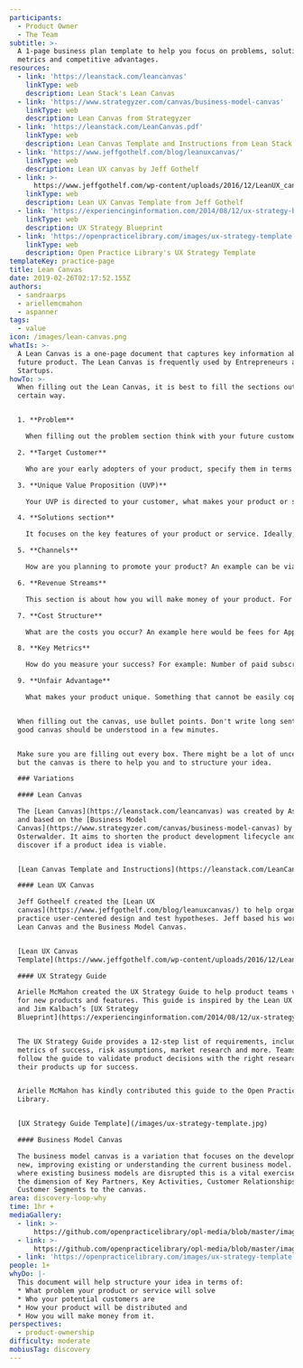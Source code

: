 ```yaml
---
participants:
  - Product Owner
  - The Team
subtitle: >-
  A 1-page business plan template to help you focus on problems, solutions, key
  metrics and competitive advantages.
resources:
  - link: 'https://leanstack.com/leancanvas'
    linkType: web
    description: Lean Stack's Lean Canvas
  - link: 'https://www.strategyzer.com/canvas/business-model-canvas'
    linkType: web
    description: Lean Canvas from Strategyzer
  - link: 'https://leanstack.com/LeanCanvas.pdf'
    linkType: web
    description: Lean Canvas Template and Instructions from Lean Stack
  - link: 'https://www.jeffgothelf.com/blog/leanuxcanvas/'
    linkType: web
    description: Lean UX canvas by Jeff Gothelf
  - link: >-
      https://www.jeffgothelf.com/wp-content/uploads/2016/12/LeanUX_canvas_v4.pdf
    linkType: web
    description: Lean UX Canvas Template from Jeff Gothelf
  - link: 'https://experiencinginformation.com/2014/08/12/ux-strategy-blueprint/'
    linkType: web
    description: UX Strategy Blueprint
  - link: 'https://openpracticelibrary.com/images/ux-strategy-template.jpg'
    linkType: web
    description: Open Practice Library's UX Strategy Template
templateKey: practice-page
title: Lean Canvas
date: 2019-02-26T02:17:52.155Z
authors:
  - sandraarps
  - ariellemcmahon
  - aspanner
tags:
  - value
icon: /images/lean-canvas.png
whatIs: >-
  A Lean Canvas is a one-page document that captures key information about your
  future product. The Lean Canvas is frequently used by Entrepreneurs and Lean
  Startups.
howTo: >-
  When filling out the Lean Canvas, it is best to fill the sections out in a
  certain way.


  1. **Problem**

    When filling out the problem section think with your future customer in mind. WHY is this a problem for them?

  2. **Target Customer**

    Who are your early adopters of your product, specify them in terms of demographics, situation and interest.

  3. **Unique Value Proposition (UVP)** 

    Your UVP is directed to your customer, what makes your product or service so special to them? What is the benefit to them?

  4. **Solutions section**

    It focuses on the key features of your product or service. Ideally, each aspect of the solution comes in line with one of the previously mentioned problems.

  5. **Channels**

    How are you planning to promote your product? An example can be via 'word of mouth', colleagues, Instagram or Facebook.

  6. **Revenue Streams**

    This section is about how you will make money of your product. For example: Freemium - 1st month free then you would charge $2.99 per month.

  7. **Cost Structure**

    What are the costs you occur? An example here would be fees for Apple store or Google Pay.

  8. **Key Metrics**

    How do you measure your success? For example: Number of paid subscribers like 300 downloads in the first month.

  9. **Unfair Advantage**

    What makes your product unique. Something that cannot be easily copied or bought.


  When filling out the canvas, use bullet points. Don't write long sentences. A
  good canvas should be understood in a few minutes.


  Make sure you are filling out every box. There might be a lot of uncertainty
  but the canvas is there to help you and to structure your idea.

  ### Variations

  #### Lean Canvas

  The [Lean Canvas](https://leanstack.com/leancanvas) was created by Ash Maurya
  and based on the [Business Model
  Canvas](https://www.strategyzer.com/canvas/business-model-canvas) by Alexander
  Osterwalder. It aims to shorten the product development lifecycle and rapidly
  discover if a product idea is viable.


  [Lean Canvas Template and Instructions](https://leanstack.com/LeanCanvas.pdf)

  #### Lean UX Canvas

  Jeff Gotheelf created the [Lean UX
  canvas](https://www.jeffgothelf.com/blog/leanuxcanvas/) to help organizations
  practice user-centered design and test hypotheses. Jeff based his work on the
  Lean Canvas and the Business Model Canvas.


  [Lean UX Canvas
  Template](https://www.jeffgothelf.com/wp-content/uploads/2016/12/LeanUX_canvas_v4.pdf)

  #### UX Strategy Guide

  Arielle McMahon created the UX Strategy Guide to help product teams vet ideas
  for new products and features. This guide is inspired by the Lean UX Canvas
  and Jim Kalbach’s [UX Strategy
  Blueprint](https://experiencinginformation.com/2014/08/12/ux-strategy-blueprint/).


  The UX Strategy Guide provides a 12-step list of requirements, including
  metrics of success, risk assumptions, market research and more. Teams can
  follow the guide to validate product decisions with the right research and set
  their products up for success.


  Arielle McMahon has kindly contributed this guide to the Open Practice
  Library.


  [UX Strategy Guide Template](/images/ux-strategy-template.jpg)

  #### Business Model Canvas

  The business model canvas is a variation that focuses on the development of
  new, improving existing or understanding the current business model. In a time
  where existing business models are disrupted this is a vital exercise. It adds
  the dimension of Key Partners, Key Activities, Customer Relationships,
  Customer Segments to the canvas.
area: discovery-loop-why
time: 1hr +
mediaGallery:
  - link: >-
      https://github.com/openpracticelibrary/opl-media/blob/master/images/Lean%20Canvas.png?raw=true
  - link: >-
      https://github.com/openpracticelibrary/opl-media/blob/master/images/lean-canvas-small.png?raw=true
  - link: 'https://openpracticelibrary.com/images/ux-strategy-template.jpg'
people: 1+
whyDo: |-
  This document will help structure your idea in terms of:
  * What problem your product or service will solve
  * Who your potential customers are
  * How your product will be distributed and
  * How you will make money from it.
perspectives:
  - product-ownership
difficulty: moderate
mobiusTag: discovery
---
```

